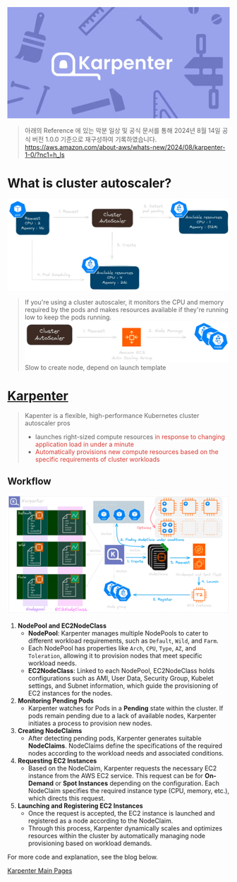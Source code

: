 ![Cluster Autoscaler Overview](image/img_3.png)
> 아래의 Reference 에 있는 악분 일상 및 공식 문서를 통해 2024년 8월 14일 공식 버전 1.0.0 기준으로 재구성하여 기록하였습니다.
> https://aws.amazon.com/about-aws/whats-new/2024/08/karpenter-1-0/?nc1=h_ls

# What is cluster autoscaler?

![Cons of Cluster Autoscaler](image/img_1.png)

> If you're using a cluster autoscaler, it monitors the CPU and memory required by the pods and makes resources available if they're running low to keep the pods running.
>![Cons of Cluster Autoscaler](image/img_2.png)
>Slow to create node, depend on launch template
# [Karpenter](https://docs.aws.amazon.com/eks/latest/userguide/autoscaling.html)
> Kapenter is a flexible, high-performance Kubernetes cluster autoscaler
> pros
> - launches right-sized compute resources<font color="#d83931"> in response to changing application load in under a minute</font>
> - <font color="#d83931">Automatically provisions new compute resources based on the specific requirements of cluster workloads</font>

## Workflow
![Workflow](image/img.png)
1. **NodePool and EC2NodeClass**
    - **NodePool**: Karpenter manages multiple NodePools to cater to different workload requirements, such as `Default`, `Wild`, and `Farm`.
    - Each NodePool has properties like `Arch`, `CPU`, `Type`, `AZ`, and `Toleration`, allowing it to provision nodes that meet specific workload needs.
    - **EC2NodeClass**: Linked to each NodePool, EC2NodeClass holds configurations such as AMI, User Data, Security Group, Kubelet settings, and Subnet information, which guide the provisioning of EC2 instances for the nodes.
2. **Monitoring Pending Pods**
    - Karpenter watches for Pods in a **Pending** state within the cluster. If pods remain pending due to a lack of available nodes, Karpenter initiates a process to provision new nodes.
3. **Creating NodeClaims**
    - After detecting pending pods, Karpenter generates suitable **NodeClaims**. NodeClaims define the specifications of the required nodes according to the workload needs and associated conditions.
4. **Requesting EC2 Instances**
    - Based on the NodeClaim, Karpenter requests the necessary EC2 instance from the AWS EC2 service. This request can be for **On-Demand** or **Spot Instances** depending on the configuration. Each NodeClaim specifies the required instance type (CPU, memory, etc.), which directs this request.
5. **Launching and Registering EC2 Instances**
    - Once the request is accepted, the EC2 instance is launched and registered as a node according to the NodeClaim.
    - Through this process, Karpenter dynamically scales and optimizes resources within the cluster by automatically managing node provisioning based on workload demands.

For more code and explanation, see the blog below.

[Karpenter Main Pages](https://publish.obsidian.md/rynforce/DevOps/Kubernetes/Karpenter+Main+page)
